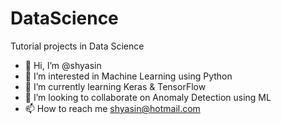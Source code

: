 # DataScience
Tutorial projects in Data Science
- 👋 Hi, I’m @shyasin
- 👀 I’m interested in Machine Learning using Python
- 🌱 I’m currently learning Keras & TensorFlow
- 💞️ I’m looking to collaborate on Anomaly Detection using ML 
- 📫 How to reach me shyasin@hotmail.com
